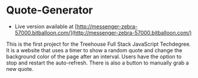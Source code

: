 # Quote-Generator
* Live version available at [http://messenger-zebra-57000.bitballoon.com/](http://messenger-zebra-57000.bitballoon.com/)


This is the first project for the Treehouse Full Stack JavaScript Techdegree. It is a website that uses a timer to show a random quote and change the background color of the page after an interval. Users have the option to stop and restart the auto-refresh. There is also a button to manually grab a new quote.
